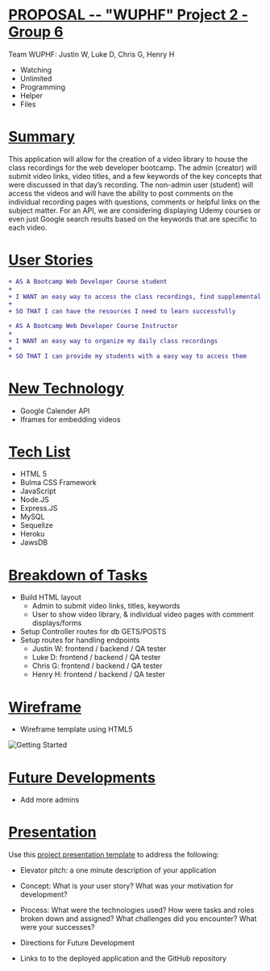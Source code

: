# [PROPOSAL -- "WUPHF" Project 2 - Group 6](https://placehold.it/15/1589F0/000000?text=+)

Team WUPHF: Justin W, Luke D, Chris G, Henry H
- Watching
- Unlimited 
- Programming
- Helper
- Files

# [Summary](https://placehold.it/15/1589F0/000000?text=+)

This application will allow for the creation of a video library to house the class recordings for the web developer bootcamp.  The admin (creator) will submit video links, video titles, and a few keywords of the key concepts that were discussed in that day’s recording.  The non-admin user (student) will access the videos and will have the ability to post comments on the individual recording pages with questions, comments or helpful links on the subject matter.  For an API, we are considering displaying Udemy courses or even just Google search results based on the keywords that are specific to each video.

# [User Stories](https://placehold.it/15/1589F0/000000?text=+)

```diff
+ AS A Bootcamp Web Developer Course student
+
+ I WANT an easy way to access the class recordings, find supplemental information on each topic, and communicate with other students based on the topic
+
+ SO THAT I can have the resources I need to learn successfully
```

```diff
+ AS A Bootcamp Web Developer Course Instructor
+ 
+ I WANT an easy way to organize my daily class recordings
+
+ SO THAT I can provide my students with a easy way to access them
```

# [New Technology](https://placehold.it/15/1589F0/000000?text=+)

- Google Calender API
- Iframes for embedding videos

# [Tech List](https://placehold.it/15/1589F0/000000?text=+)

- HTML 5
- Bulma CSS Framework
- JavaScript
- Node.JS
- Express.JS
- MySQL
- Sequelize
- Heroku
- JawsDB

# [Breakdown of Tasks](https://placehold.it/15/1589F0/000000?text=+)

- Build HTML layout
    - Admin to submit video links, titles, keywords
    - User to show video library, & individual video pages with comment displays/forms
- Setup Controller routes for db GETS/POSTS
- Setup routes for handling endpoints
    - Justin W: frontend / backend / QA tester
    - Luke D: frontend / backend / QA tester
    - Chris G: frontend / backend / QA tester
    - Henry H: frontend / backend / QA tester

# [Wireframe](https://placehold.it/15/1589F0/000000?text=+)

- Wireframe template using HTML5

![Getting Started](screenshot.png)

# [Future Developments](https://placehold.it/15/1589F0/000000?text=+)

- Add more admins

# [Presentation](https://placehold.it/15/1589F0/000000?text=+)

Use this [project presentation template](https://docs.google.com/presentation/d/1_u8TKy5zW5UlrVQVnyDEZ0unGI2tjQPDEpA0FNuBKAw/edit?usp=sharing) to address the following: 

* Elevator pitch: a one minute description of your application

* Concept: What is your user story? What was your motivation for development?

* Process: What were the technologies used? How were tasks and roles broken down and assigned? What challenges did you encounter? What were your successes?

* Directions for Future Development

* Links to to the deployed application and the GitHub repository